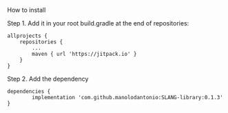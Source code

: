 
How to install

Step 1. 
Add it in your root build.gradle at the end of repositories:

	allprojects {
		repositories {
			...
			maven { url 'https://jitpack.io' }
		}
	}

Step 2. 
Add the dependency

	dependencies {
	        implementation 'com.github.manolodantonio:SLANG-library:0.1.3'
	}

